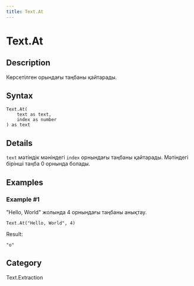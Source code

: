 ```yaml
---
title: Text.At
---
```


# Text.At


## Description

Көрсетілген орындағы таңбаны қайтарады.


## Syntax

```powerquery
Text.At(
    text as text,
    index as number
) as text
```


## Details

<code>text</code> мәтіндік мәніндегі <code>index</code> орнындағы таңбаны қайтарады. Мәтіндегі бірінші таңба 0 орнында болады.


## Examples

### Example #1 
&#34;Hello, World&#34; жолында 4 орнындағы таңбаны анықтау.
```powerquery
Text.At("Hello, World", 4)
```

Result: 
```powerquery
"o"
```




## Category
Text.Extraction
